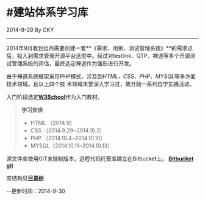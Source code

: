 #建站体系学习库
=================================
2014-9-29 By CKY
********************
2014年9月收到组内需要创建一套**《需求、用例、测试管理系统》**的需求点后，投入到需求管理开源平台选型中。经过对testlink、QTP、禅道等多个开源测试管理系统的评估，最终选定禅道作为雏形进行开发。

由于禅道系统框架采用PHP模式，涉及到*HTML、CSS、PHP、MYSQL*等多方面技术领域。且以上四个技
术领域未曾深入学习过，故开始一系列自学实践活动。

入门阶段选定[__W3School__](http://www.w3school.com.cn/)作为入门教材。

>**学习安排**
>
> * HTML （2014.9）
> * CSS  （2014.9.29~2014.10.3）
> * PHP  （2014.10.4~2014.10.10）
> * MYSQL（2014.10.11~2014.10.13）

源文件库使用GIT来控制版本，远程代码托管库建立在Bitbucket上。
[**Bitbucket git**](git@bitbucket.org:fanscky/web-study.git)

库结构见[**目录树**](tree.txt)

--更新时间：2014-9-30
